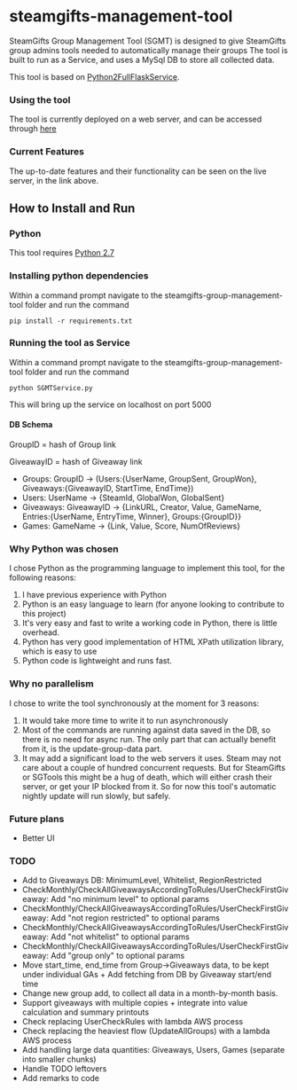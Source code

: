 # steamgifts-management-tool
SteamGifts Group Management Tool (SGMT) is designed to give SteamGifts group admins tools needed to automatically manage their groups
The tool is built to run as a Service, and uses a MySql DB to store all collected data.

This tool is based on <a href="https://github.com/AlexMilman/Python2FullFlaskService">Python2FullFlaskService<a>.

### Using the tool
The tool is currently deployed on a web server, and can be accessed through [here](http://www.sgmt.name:8080/SGMT/)

### Current Features
The up-to-date features and their functionality can be seen on the live server, in the link above.

## How to Install and Run
### Python
This tool requires [Python 2.7](https://www.python.org/downloads/)

### Installing python dependencies
Within a command prompt navigate to the steamgifts-group-management-tool folder and run the command
```
pip install -r requirements.txt
``` 

### Running the tool as Service
Within a command prompt navigate to the steamgifts-group-management-tool folder and run the command
```
python SGMTService.py
```
This will bring up the service on localhost on port 5000

#### DB Schema
GroupID = hash of Group link

GiveawayID = hash of Giveaway link
* Groups: GroupID -> (Users:{UserName, GroupSent, GroupWon}, Giveaways:{GiveawayID, StartTime, EndTime})
* Users: UserName -> {SteamId, GlobalWon, GlobalSent}
* Giveaways: GiveawayID -> {LinkURL, Creator, Value, GameName, Entries:{UserName, EntryTime, Winner}, Groups:{GroupID}}
* Games: GameName -> {Link, Value, Score, NumOfReviews}

### Why Python was chosen
I chose Python as the programming language to implement this tool, for the following reasons:
1. I have previous experience with Python
2. Python is an easy language to learn (for anyone looking to contribute to this project)
3. It's very easy and fast to write a working code in Python, there is little overhead.  
4. Python has very good implementation of HTML XPath utilization library, which is easy to use
5. Python code is lightweight and runs fast.

### Why no parallelism
I chose to write the tool synchronously at the moment for 3 reasons:
1. It would take more time to write it to run asynchronously
2. Most of the commands are running against data saved in the DB, so there is no need for async run. The only part that can actually benefit from it, is the update-group-data part.
3. It may add a significant load to the web servers it uses.
Steam may not care about a couple of hundred concurrent requests. But for SteamGifts or SGTools this might be a hug of death, which will either crash their server, or get your IP blocked from it.
So for now this tool's automatic nightly update will run slowly, but safely.

### Future plans
* Better UI

### TODO
* Add to Giveaways DB: MinimumLevel, Whitelist, RegionRestricted
* CheckMonthly/CheckAllGiveawaysAccordingToRules/UserCheckFirstGiveaway: Add "no minimum level" to optional params
* CheckMonthly/CheckAllGiveawaysAccordingToRules/UserCheckFirstGiveaway: Add "not region restricted" to optional params
* CheckMonthly/CheckAllGiveawaysAccordingToRules/UserCheckFirstGiveaway: Add "not whitelist" to optional params
* CheckMonthly/CheckAllGiveawaysAccordingToRules/UserCheckFirstGiveaway: Add "group only" to optional params
* Move start_time, end_time from Group->Giveaways data, to be kept under individual GAs + Add fetching from DB by Giveaway start/end time
* Change new group add, to collect all data in a month-by-month basis.
* Support giveaways with multiple copies + integrate into value calculation and summary printouts
* Check replacing UserCheckRules with lambda AWS process
* Check replacing the heaviest flow (UpdateAllGroups) with a lambda AWS process
* Add handling large data quantities: Giveaways, Users, Games (separate into smaller chunks)
* Handle TODO leftovers
* Add remarks to code